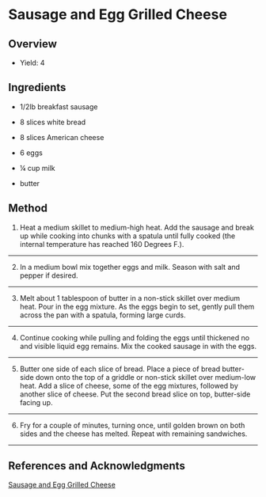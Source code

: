 # Sausage and Egg Grilled Cheese

## Overview

- Yield: 4

## Ingredients

- 1/2lb breakfast sausage

- 8 slices white bread

- 8 slices American cheese

- 6 eggs

- ¼ cup milk

- butter

## Method

1. Heat a medium skillet to medium-high heat. Add the sausage and break up while cooking into chunks with a spatula until fully cooked (the internal temperature has reached 160 Degrees F.).
---

2. In a medium bowl mix together eggs and milk. Season with salt and pepper if desired.
---

3. Melt about 1 tablespoon of butter in a non-stick skillet over medium heat. Pour in the egg mixture. As the eggs begin to set, gently pull them across the pan with a spatula, forming large curds.
---

4. Continue cooking while pulling and folding the eggs until thickened no and visible liquid egg remains. Mix the cooked sausage in with the eggs.
---

5. Butter one side of each slice of bread. Place a piece of bread butter-side down onto the top of a griddle or non-stick skillet over medium-low heat. Add a slice of cheese, some of the egg mixtures, followed by another slice of cheese. Put the second bread slice on top, butter-side facing up.
---

6. Fry for a couple of minutes, turning once, until golden brown on both sides and the cheese has melted. Repeat with remaining sandwiches.
---

## References and Acknowledgments

[Sausage and Egg Grilled Cheese](https://blogchef.net/sausage-and-egg-grilled-cheese-recipe/)
